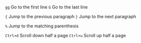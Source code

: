 `gg`    Go to the first line
`G`     Go to the last line

`{`    Jump to the previous paragraph
`}`    Jump to the next paragraph

`%`    Jump to the matching parenthesis 

`Ctrl+d`   Scroll down half a page
`Ctrl+u`   Scroll up half a page